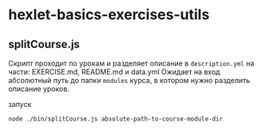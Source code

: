 # hexlet-basics-exercises-utils


## splitCourse.js
Скрипт проходит по урокам и разделяет описание в `description.yml`  на части: EXERCISE.md, README.md и data.yml
Ожидает на вход абсолютный путь до папки `modules` курса, в котором нужно разделить описание уроков.

запуск
```bash
node ./bin/splitCourse.js absolute-path-to-course-module-dir
```
